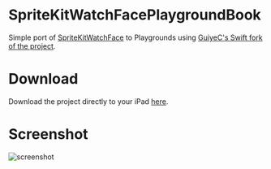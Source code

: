 # SpriteKitWatchFacePlaygroundBook
Simple port of [SpriteKitWatchFace](https://github.com/steventroughtonsmith/SpriteKitWatchFace) to Playgrounds using [GuiyeC's Swift fork of the project](https://github.com/GuiyeC/SpriteKitWatchFace).

# Download
Download the project directly to your iPad [here](https://github.com/steventroughtonsmith/SpriteKitWatchFacePlaygroundBook/releases/download/1.0/SpriteKitWatchFace.playgroundbook.zip).

# Screenshot
![screenshot](https://hccdata.s3.amazonaws.com/gh_sk_playground.jpg)
